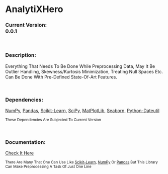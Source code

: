 # **AnalytiXHero**

### **Current Version:** <br> 0.0.1

<br>

### **Description:** <br>
Everything That Needs To Be Done While Preprocessing Data, May It Be Outlier Handling, Skewness/Kurtosis Minimization, Treating Null Spaces Etc. Can Be Done With Pre-Defined State-Of-Art Features.

<br>

### **Dependencies:** <br>
[NumPy](https://numpy.org/), [Pandas](https://pandas.pydata.org/), [Scikit-Learn](https://scikit-learn.org/stable/), [SciPy](https://scipy.org/), [MatPlotLib](https://matplotlib.org/), [Seaborn](https://seaborn.pydata.org/), [Python-Dateutil](https://dateutil.readthedocs.io/en/stable/)

<small> These Dependencies Are Subjected To Current Version</small>

<br>

### **Documentation:** <br>
[Check It Here](https://github.com/thesahibnanda/AnalytiXHero/blob/main/DOCUMENTATION/0.%20Documentation%20Index.md)

<small>There Are Many That One Can Use Like [Scikit-Learn](https://scikit-learn.org/stable/), [NumPy](https://numpy.org/) Or [Pandas](https://pandas.pydata.org/) But This Library Can Make Preprocessing A Task Of Just One Line</small>
